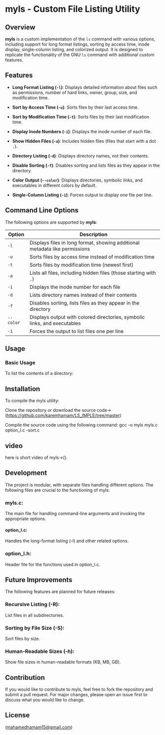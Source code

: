 # myls - Custom File Listing Utility

## Overview

**myls**
 is a custom implementation of the `ls` command with various options, including support for long format listings, sorting by access time, inode display, single-column listing, and colorized output. It is designed to replicate the functionality of the GNU `ls` command with additional custom features.

## Features

- **Long Format Listing (`-l`)**: Displays detailed information about files such as permissions, number of hard links, owner, group, size, and modification time.

- **Sort by Access Time (`-u`)**: Sorts files by their last access time.

- **Sort by Modification Time (`-t`)**: Sorts files by their last modification time.

- **Display Inode Numbers (`-i`)**: Displays the inode number of each file.

- **Show Hidden Files (`-a`)**: Includes hidden files (files that start with a dot `.`).

- **Directory Listing (`-d`)**: Displays directory names, not their contents.

- **Disable Sorting (`-f`)**: Disables sorting and lists files as they appear in the directory.

- **Color Output (`--color`)**: Displays directories, symbolic links, and executables in different colors by default.

- **Single-Column Listing (`-1`)**: Forces output to display one file per line.

## Command Line Options

The following options are supported by **myls**:

| Option        | Description                                                                 |
|---------------|-----------------------------------------------------------------------------|
| `-l`          | Displays files in long format, showing additional metadata like permissions |
| `-u`          | Sorts files by access time instead of modification time                     |
| `-t`          | Sorts files by modification time (newest first)                             |
| `-a`          | Lists all files, including hidden files (those starting with `.`)           |
| `-i`          | Displays the inode number for each file                                     |
| `-d`          | Lists directory names instead of their contents                             |
| `-f`          | Disables sorting, lists files as they appear in the directory               |
| `--color`     | Displays output with colored directories, symbolic links, and executables   |
| `-1`          | Forces the output to list files one per line                                |

## Usage

### Basic Usage

To list the contents of a directory:


## Installation
To compile the myls utility:

Clone the repository or download the source code->(https://github.com/karemhamam/LS_IMPLE/tree/master)

Compile the source code using the following command:
gcc -o myls myls.c option_l.c -sort.c

## video 
here is short video of myls->().

## Development
The project is modular, with separate files handling different options. The following files are crucial to the functioning of myls:

### myls.c:
The main file for handling command-line arguments and invoking the appropriate options.

#### option_l.c: 
Handles the long-format listing (-l) and other related options.

### option_l.h: 
Header file for the functions used in option_l.c.

## Future Improvements
The following features are planned for future releases:

### Recursive Listing (-R): 
List files in all subdirectories.

### Sorting by File Size (-S):
Sort files by size.

### Human-Readable Sizes (-h): 
Show file sizes in human-readable formats (KB, MB, GB).


## Contribution
If you would like to contribute to myls, feel free to fork the repository and submit a pull request. For major changes, please open an issue first to discuss what you would like to change.

## License
(mahamedhamam15@gmail.com)


